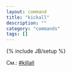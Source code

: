 ```yaml
---
layout: command
title: "kickall"
description: ""
category: "commands"
tags: []
---
```

{% include JB/setup %}

См.: [#killall](#killall)
